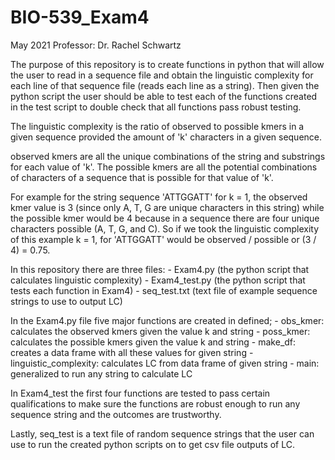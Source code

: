 # BIO-539_Exam4

May 2021
Professor: Dr. Rachel Schwartz

The purpose of this repository is to create functions in python that will allow the
user to read in a sequence file and obtain the linguistic complexity for each line
of that sequence file (reads each line as a string). Then given the python script
the user should be able to test each of the functions created in the test script
to double check that all functions pass robust testing.

The linguistic complexity is the ratio of observed to possible kmers in a given 
sequence provided the amount of 'k' characters in a given sequence.

observed kmers are all the unique combinations of the string and substrings for
each value of 'k'. The possible kmers are all the potential combinations of 
characters of a sequence that is possible for that value of 'k'. 

For example for the string sequence 'ATTGGATT' for k = 1, the observed kmer
value is 3 (since only A, T, G are unique characters in this string) while
the possible kmer would be 4 because in a sequence there are four unique 
characters possible (A, T, G, and C). So if we took the linguistic complexity
of this example k = 1, for 'ATTGGATT' would be observed / possible or 
(3 / 4) = 0.75.

In this repository there are three files: 
	- Exam4.py (the python script that calculates linguistic complexity)
	- Exam4_test.py (the python script that tests each function in Exam4)
	- seq_test.txt (text file of example sequence strings to use to output LC)

In the Exam4.py file five major functions are created in defined;
	- obs_kmer: calculates the observed kmers given the value k and string
	- poss_kmer: calculates the possible kmers given the value k and string
	- make_df: creates a data frame with all these values for given string
	- linguistic_complexity: calculates LC from data frame of given string
	- main: generalized to run any string to calculate LC

In Exam4_test the first four functions are tested to pass certain qualifications
to make sure the functions are robust enough to run any sequence string and the 
outcomes are trustworthy.

Lastly, seq_test is a text file of random sequence strings that the user can use
to run the created python scripts on to get csv file outputs of LC. 
